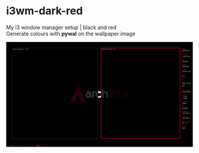 # i3wm-dark-red
My i3 window manager setup | black and red   
Generate colours with **pywal** on the wallpaper image
   
![scrot](scrot.png)
